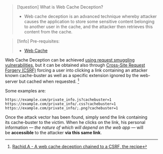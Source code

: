 >[!question] What is Web Cache Deception?
>-  Web cache deception is an advanced technique whereby attacker causes the application to store some sensitive content belonging to another user in the cache, and the attacker then retrieves this content from the cache.

>[!info] Pre-requisites:
>- [Web Cache](Web%20Cache.md)

Web Cache Deception can be achieved [using request smuggling vulnerabilities](Exploiting%20HTTP%20Request%20Smuggling.md#Using%20request%20smuggling%20to%20perform%20web%20cache%20poisoning), but it can be obtained also through [Cross-Site Request Forgery (CSRF)](Cross-Site%20Request%20Forgery%20(CSRF).md) forcing a user into clicking a link containing an attacker known cache-buster as well as a specific extension ignored by the web-server but cached when requested. [^deception1]

[^deception1]: [Rachid.A - A web cache deception chained to a CSRF, the recipe](../../Readwise/Articles/Rachid.A%20-%20A%20web%20cache%20deception%20chained%20to%20a%20CSRF,%20the%20recipe.md#^972f41)

Some examples are:
```http
https://example.com/private_info.js?cachebuster=1
https://example.com/private_info/.css?cachebuster=1
https://example.com/private_info/;.png?cachebuster=1
```

Once the attack vector has been found, simply send the link containing its cache-buster to the victim. When he clicks on the link, his personal information — _the nature of which will depend on the web app_ — will be **accessible** to the attacker **via this same link**.